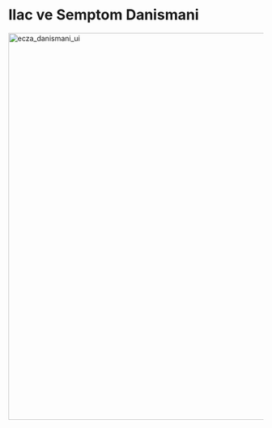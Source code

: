 ﻿# Ilac ve Semptom Danismani

<img width="1362" height="765" alt="ecza_danismani_ui" src="https://github.com/user-attachments/assets/e934a3b6-548c-44cb-b09f-d5ba404f5128" />
